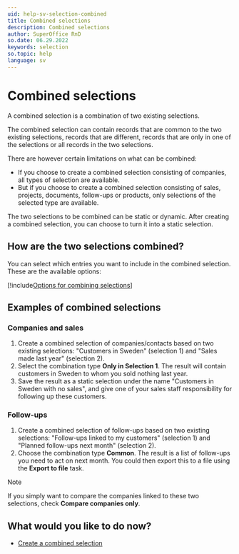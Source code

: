 ```yaml
---
uid: help-sv-selection-combined
title: Combined selections
description: Combined selections
author: SuperOffice RnD
so.date: 06.29.2022
keywords: selection
so.topic: help
language: sv
---
```


# Combined selections

A combined selection is a combination of two existing selections.

The combined selection can contain records that are common to the two existing selections, records that are different, records that are only in one of the selections or all records in the two selections.

There are however certain limitations on what can be combined:

* If you choose to create a combined selection consisting of companies, all types of selection are available.
* But if you choose to create a combined selection consisting of sales, projects, documents, follow-ups or products, only selections of the selected type are available.

The two selections to be combined can be static or dynamic. After creating a combined selection, you can choose to turn it into a static selection.

## How are the two selections combined?

You can select which entries you want to include in the combined selection. These are the available options:

[!include[Options for combining selections](includes/table-selection-combinations.md)]

## Examples of combined selections

### Companies and sales

1. Create a combined selection of companies/contacts based on two existing selections: "Customers in Sweden" (selection 1) and "Sales made last year" (selection 2).
2. Select the combination type **Only in Selection 1**. The result will contain customers in Sweden to whom you sold nothing last year.
3. Save the result as a static selection under the name "Customers in Sweden with no sales", and give one of your sales staff responsibility for following up these customers.

### Follow-ups

1. Create a combined selection of follow-ups based on two existing selections: "Follow-ups linked to my customers" (selection 1) and "Planned follow-ups next month" (selection 2).
2. Choose the combination type **Common**. The result is a list of follow-ups you need to act on next month. You could then export this to a file using the **Export to file** task.

> [!NOTE]
> If you simply want to compare the companies linked to these two selections, check **Compare companies only**.

## What would you like to do now?

* [Create a combined selection][1]

<!-- Referenced links -->
[1]: create/create-combined.yml

<!-- Referenced images -->

